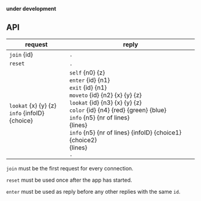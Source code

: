 **under development**

## API ##



**request**          | **reply**
---------------------|---------------------------------------
`join` {id}          | `.`
`reset`              | `.`
`lookat` {x} {y} {z} <BR> `info` {infoID} {choice} | `self` {n0} {z} <BR> `enter` {id} {n1} <BR> `exit` {id} {n1} <BR> `moveto` {id} {n2} {x} {y} {z} <BR> `lookat` {id} {n3} {x} {y} {z} <BR> `color` {id} {n4} {red} {green} {blue} <BR> `info` {n5} {nr of lines} <BR> {lines} <BR> `info` {n5} {nr of lines} {infoID} {choice1} {choice2} <BR> {lines} <BR> `.`

`join` must be the first request for every connection.

`reset` must be used once after the app has started.

`enter` must be used as reply before any other replies with the same `id`.

